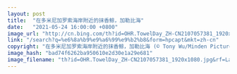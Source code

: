 ```yaml
---
layout: post
title:  "在多米尼加罗索海岸附近的抹香鲸，加勒比海"
date:   "2021-05-24 16:00:00 +0800"
image_url: "http://cn.bing.com/th?id=OHR.TowelDay_ZH-CN2107057381_1920x1080.jpg&rf=LaDigue_1920x1080.jpg&pid=hp"
link: "/search?q=%e6%8a%b9%e9%a6%99%e9%b2%b8&form=hpcapt&mkt=zh-cn"
copyright: "在多米尼加罗索海岸附近的抹香鲸，加勒比海 (© Tony Wu/Minden Pictures)"
image_hash: "bad74f6262ba950610e2d30e1a29e681"
image_filename: "th?id=OHR.TowelDay_ZH-CN2107057381_1920x1080.jpg&rf=LaDigue_1920x1080.jpg&pid=hp"
---
```


